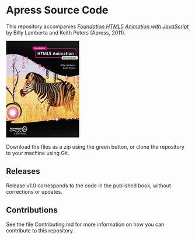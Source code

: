 # Apress Source Code

This repository accompanies [*Foundation HTML5 Animation with JavaScript*](http://www.apress.com/9781430236658) by Billy Lamberta and Keith Peters (Apress, 2011).

![Cover image](9781430236658.jpg)

Download the files as a zip using the green button, or clone the repository to your machine using Git.

## Releases

Release v1.0 corresponds to the code in the published book, without corrections or updates.

## Contributions

See the file Contributing.md for more information on how you can contribute to this repository.
